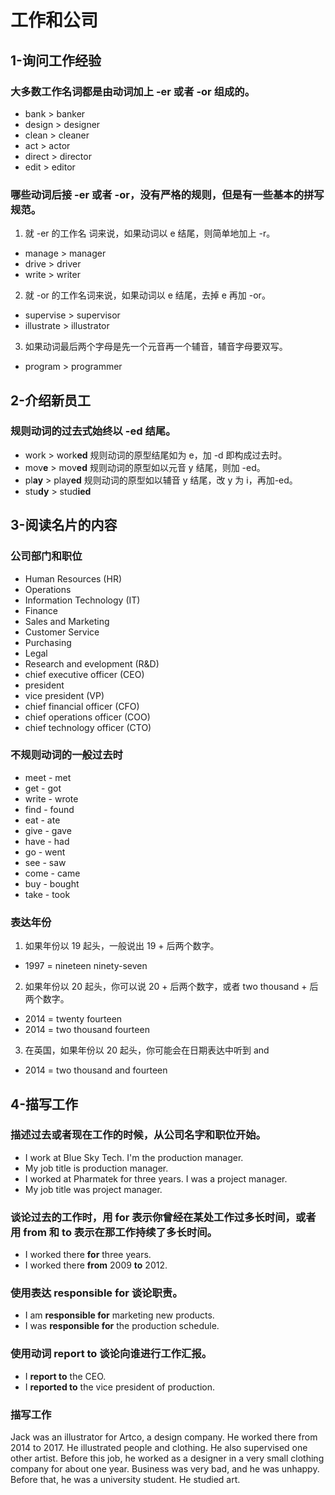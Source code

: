 # 工作和公司

## 1-询问工作经验
### 大多数工作名词都是由动词加上 -er 或者 -or 组成的。
- bank > banker
- design > designer
- clean > cleaner
- act > actor
- direct > director
- edit > editor
### 哪些动词后接 -er 或者 -or，没有严格的规则，但是有一些基本的拼写规范。
1. 就 -er 的工作名
词来说，如果动词以 e 结尾，则简单地加上 -r。
- manage > manager
- drive > driver
- write > writer
2. 就 -or 的工作名词来说，如果动词以 e 结尾，去掉 e 再加 -or。
- supervise > supervisor
- illustrate > illustrator
3. 如果动词最后两个字母是先一个元音再一个辅音，辅音字母要双写。
- program > programmer

## 2-介绍新员工
### 规则动词的过去式始终以 -ed 结尾。
- work > work**ed**
规则动词的原型结尾如为 e，加 -d 即构成过去时。
- mov**e** > mov**ed**
规则动词的原型如以元音 y 结尾，则加 -ed。
- pl**ay** > play**ed**
规则动词的原型如以辅音 y 结尾，改 y 为 i，再加-ed。
- stu**dy** > stud**ied**

## 3-阅读名片的内容
### 公司部门和职位
- Human Resources (HR)
- Operations 
- Information Technology (IT)
- Finance
- Sales and Marketing
- Customer Service
- Purchasing
- Legal
- Research and evelopment (R&D)
- chief executive officer (CEO)
- president
- vice president (VP)
- chief financial officer (CFO)
- chief operations officer (COO)
- chief technology officer (CTO)
### 不规则动词的一般过去时
- meet - met
- get - got
- write - wrote
- find - found
- eat - ate
- give - gave
- have - had
- go - went
- see - saw
- come - came
- buy - bought
- take - took
### 表达年份
1. 如果年份以 19 起头，一般说出 19 + 后两个数字。
- 1997 = nineteen ninety-seven
2. 如果年份以 20 起头，你可以说 20 + 后两个数字，或者 two thousand + 后两个数字。
- 2014 = twenty fourteen
- 2014 = two thousand fourteen
3. 在英国，如果年份以 20 起头，你可能会在日期表达中听到 and
- 2014 = two thousand and fourteen

## 4-描写工作
### 描述过去或者现在工作的时候，从公司名字和职位开始。
- I work at Blue Sky Tech. I'm the production manager.
- My job title is production manager.
- I worked at Pharmatek for three years. I was a project manager.
- My job title was project manager.
### 谈论过去的工作时，用 for 表示你曾经在某处工作过多长时间，或者用 from 和 to 表示在那工作持续了多长时间。
- I worked there **for** three years.
- I worked there **from** 2009 **to** 2012.
### 使用表达 responsible for 谈论职责。
- I am **responsible for** marketing new products.
- I was **responsible for** the production schedule.
### 使用动词 report to 谈论向谁进行工作汇报。
- I **report to** the CEO.
- I **reported to** the vice president of production.

### 描写工作
Jack was an illustrator for Artco, a design company. He worked there from 2014 to 2017. He illustrated people and clothing. He also supervised one other artist. Before this job, he worked as a designer in a very small clothing company for about one year. Business was very bad, and he was unhappy. Before that, he was a university student. He studied art.
